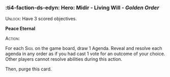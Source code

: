 ### :ti4-faction-ds-edyn: **Hero**: Midir - Living Will - _Golden Order_

<span style="font-variant:small-caps;">Unlock</span>: Have 3 scored objectives.

**Peace Eternal**

<span style="font-variant:small-caps;">Action</span>:

For each <span style="font-variant:small-caps;">Sigil</span> on the game board, draw 1 Agenda. 
Reveal and resolve each agenda in any order as if you had cast 1 vote for an outcome of your choice. Other players cannot resolve abilities during this action. 

Then, purge this card.
